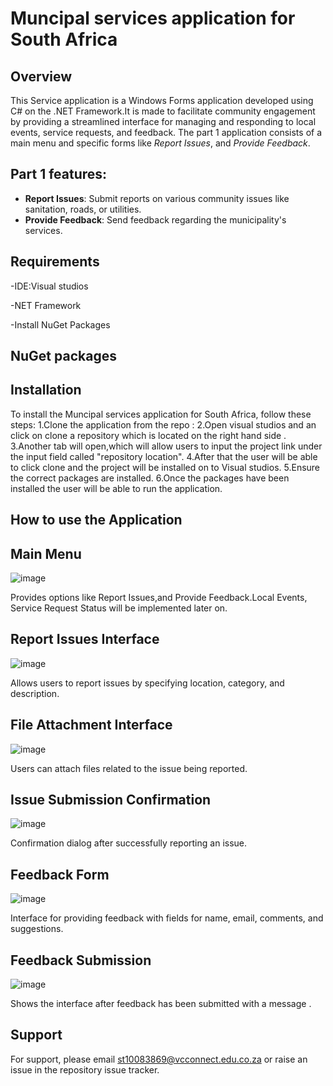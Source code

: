 # Muncipal services application for South Africa

## Overview

This Service application is a  Windows Forms application developed using C# on the .NET Framework.It is made to facilitate community engagement by providing a streamlined interface for managing and responding to local events, service requests, and feedback. The part 1 application consists of a main menu and specific forms like  *Report Issues*, and *Provide Feedback*.

## Part 1 features:

- **Report Issues**: Submit reports on various community issues like sanitation, roads, or utilities.
- **Provide Feedback**: Send feedback regarding the municipality's services.

## Requirements 

-IDE:Visual studios 

-NET Framework

-Install NuGet Packages


## NuGet packages

## Installation

To install the  Muncipal services application for South Africa, follow these steps:
1.Clone the application from the repo :
2.Open visual studios and an click on clone a repository which is located on the right hand side .
3.Another tab will open,which will allow users to input the project link under the input field called "repository location".
4.After that the user will be able to click clone and the project will be installed on to Visual studios.
5.Ensure the correct packages are installed.
6.Once the packages have been installed the user will be able to run the application.


## How to use the Application

## Main Menu ##
![image](https://github.com/user-attachments/assets/6dad67cb-e6c7-4a37-a6d7-1e644d2d41f8)

Provides options like Report Issues,and Provide Feedback.Local Events, Service Request Status will be implemented later on.

## Report Issues Interface ##

![image](https://github.com/user-attachments/assets/02d8539d-dbad-4d2a-87af-e3761d2bf666)

Allows users to report issues by specifying location, category, and description.

## File Attachment Interface ##
![image](https://github.com/user-attachments/assets/4c19670b-8127-4c60-a711-58b1769e4d77)

 Users can attach files related to the issue being reported.

 ## Issue Submission Confirmation ##
 ![image](https://github.com/user-attachments/assets/8a18be0d-a59f-426a-bfb7-3101e03f900b)
 
  Confirmation dialog after successfully reporting an issue.

  ## Feedback Form ##
  ![image](https://github.com/user-attachments/assets/c661f674-e6f7-4cb1-8fa8-2b789ea66203)

   Interface for providing feedback with fields for name, email, comments, and suggestions.

## Feedback Submission ##
   ![image](https://github.com/user-attachments/assets/470c184e-813e-4a30-a047-41c077c7704e)

 Shows the interface after feedback has been submitted with a message .


## Support

For support, please email st10083869@vcconnect.edu.co.za or raise an issue in the repository issue tracker.

